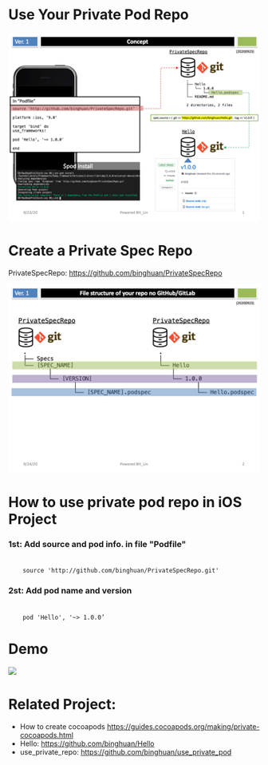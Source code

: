 # Use Your Private Pod Repo

![](./images/Slide1.png)

# Create a Private Spec Repo
PrivateSpecRepo: <https://github.com/binghuan/PrivateSpecRepo>

![](./images/Slide2.png)


# How to use private pod repo in iOS Project

### 1st: Add source and pod info. in file "Podfile"

<code>
	source 'http://github.com/binghuan/PrivateSpecRepo.git'
</code>

### 2st: Add pod name and version
<code>
	pod 'Hello', '~> 1.0.0’
</code>

# Demo
![](./images/demo.gif)

# Related Project: 
- How to create cocoapods <https://guides.cocoapods.org/making/private-cocoapods.html>
- Hello: <https://github.com/binghuan/Hello>
- use_private_repo: <https://github.com/binghuan/use_private_pod>